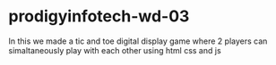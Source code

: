 # prodigyinfotech-wd-03
In this we made a tic and toe digital display game where 2 players can simaltaneously play with each other using html css and js
